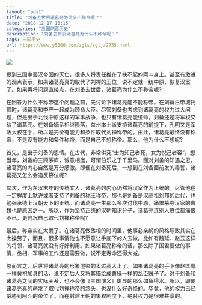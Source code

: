 ```yaml
---
layout: "post"
title: "刘备去世后诸葛亮为什么不称帝呢？"
date: "2018-12-17 16:15"
categories: "三国两晋历史"
description: "刘备去世后诸葛亮为什么不称帝呢？"
tags: 三国历史
url: https://www.y5000.com/zgls/sglj/2755.html
---
```






![](https://img.y5000.com/uploads/allimg/160613/4-160613140922111.jpg)

提到三国中蜀汉帝国的灭亡，很多人将责任推在了扶不起的阿斗身上。甚至有激进的观点表示，如果诸葛亮真的取代了刘禅的王位，说不定就一统中原，恢复汉室了。如果再将问题直接点，在刘备去世后，诸葛亮为什么不称帝呢?

在回答为什么不称帝这个问题之前，先讨论下诸葛亮能不能称帝。在刘备白帝城托孤时，诸葛亮和李严一起成为顾命大臣。尽管刘备也考虑到诸葛亮的权力过大问题，但是出于北伐中原这样的军事战争，也只有诸葛亮能统帅，刘备还是将军权交给了诸葛亮。在刘备嫡系相继陨落，益州本土派支持诸葛亮的前提下，孔明又是军政大权在手，所以是完全有能力和条件取代刘禅称帝的。由此，诸葛亮最终没有称帝，不是没有能力和条件称帝，而是自己不想称帝。那么，他为什么不想呢?

首先，是出于刘备的恩情。在古代，非常讲究“士为知己者死，女为悦己者容”。想当年，刘备的三顾茅庐，诚意相邀，可谓伯乐之于千里马。面对刘备的知遇之恩，诸葛亮的内心自然是万分感激。即便在刘备死后，一想到在刘备面前发的毒誓，诸葛亮又怎么会造反篡位呢?

其次，作为东汉末年的传统文人，诸葛亮的内心仍然将汉室作为正统的。尽管他在一定程度上默许或者支持了刘备的称王称帝，那也是刘备是汉高祖刘邦的后代，也勉强承德上汉朝天下的正统。而诸葛亮一生那么多次讨伐中原，痛恨篡夺汉家的曹魏也是原因之一。所以，作为坚持正统的汉朝知识分子，诸葛亮连别人篡位都痛恨不已，更何况自己取代刘禅称帝呢?

最后，称帝实在太累了。在诸葛亮做丞相的时间里，他事必亲躬的风格导致其实在太操劳了，而且，很多事情他也不愿意让手底下的人去做。比如有魏延、赵云这样的将领，诸葛亮就没有好好利用。如果诸葛亮称帝的话，那么除了国君要做的事情，丞相、军事的工作还是需要做，说不定寿命还得大减。

总而言之，后世将诸葛亮的形象渲染的太过高大上了。如果诸葛亮的手下像赵匡胤一样黄袍加身的话，说不定后人又将其描绘成曹操一样的乱臣贼子了。对于刘备和诸葛亮之间的实际关系，也不会像《三国演义》彰显的那么如鱼得水。所以，即便诸葛亮真的萌发了取代刘禅称帝的念头，也没什么好奇怪的。毕竟，他的权力已经威胁到阿斗的帝位了。而在封建王朝的集权制度下，绝对权力是很难共享的。
